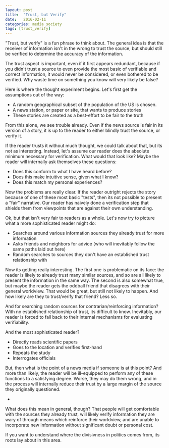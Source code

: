 ```yaml
---
layout: post
title:  "Trust, but Verify"
date:   2016-02-11
categories: media society
tags: [trust_verify]
---
```


"Trust, but verify" is a fun phrase to think about. The general idea is that the receiver of information isn't in the wrong to trust the source, but should still be verified to determine the accuracy of the information.

The trust aspect is important, even if it first appears redundant, because if you didn't trust a source to even provide the most basic of verifiable and correct information, it would never be considered, or even bothered to be verified. Why waste time on something you know will very likely be false?

Here is where the thought experiment begins. Let's first get the assumptions out of the way:

* A random geographical subset of the population of the US is chosen.
* A news station, or paper or site, that wants to produce stories
* These stories are created as a best-effort to be fair to the truth

From this alone, we see trouble already. Even if the news source is fair in its version of a story, it is up to the
reader to either blindly trust the source, or verify it.

If the reader trusts it without much thought, we could talk about that, but its not as interesting. Instead, let's assume our reader does the absolute minimum necessary for verification. What would that look like? Maybe the reader will internally ask themselves these questions:

* Does this conform to what I have heard before?
* Does this make intuitive sense, given what I know?
* Does this match my personal experiences?

Now the problems are really clear. If the reader outright rejects the story because of one of these most basic "tests", then its not possible to present a "fair" narrative. Our reader has naively done a verification step that shields them from viewpoints that are against their own understanding.

Ok, but that isn't very fair to readers as a whole. Let's now try to picture what a more sophisticated reader might do:

* Searches around various information sources they already trust for more information
* Asks friends and neighbors for advice (who will inevitably follow the same paths laid out here)
* Random searches to sources they don't have an established trust relationship with

Now its getting really interesting. The first one is problematic on its face: the reader is likely to already trust many similar sources, and so are all likely to present the information in the same way. The second is also somewhat true, but maybe the reader gets the oddball friend that disagrees with their general worldview. That would be great, but still not likely to happen. And how likely are they to trust/verify that friend? Less so.

And for searching random sources for contrarian/reinforcing information? With no established relationship of trust, its difficult to know. Inevitably, our reader is forced to fall back to their internal mechanisms for evaluating verifiability.

And the most sophisticated reader?

* Directly reads scientific papers
* Goes to the location and verifies first-hand
* Repeats the study
* Interrogates officials

But, then what is the point of a news media if someone is at this point? And more than likely, the reader will be ill-equipped to perform any of these functions to a satisfying degree. Worse, they may do them wrong, and in the process will internally reduce their trust by a large margin of the source they originally questioned.

-

What does this mean in general, though? That people will get comfortable with the sources they already trust, will likely verify information they are wary of through means which reinforce their worldview, and are unable to incorporate new information without significant doubt or personal cost.

If you want to understand where the divisivness in politics comes from, its roots lay about in this area.